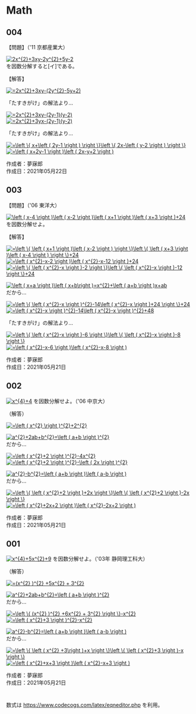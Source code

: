 # Math

## 004
【問題】（'11 京都産業大）

<a href="https://www.codecogs.com/eqnedit.php?latex=2x^{2}&plus;3xy-2y^{2}&plus;5y-2" target="_blank"><img src="https://latex.codecogs.com/gif.latex?2x^{2}&plus;3xy-2y^{2}&plus;5y-2" title="2x^{2}+3xy-2y^{2}+5y-2" /></a>  
を因数分解すると[イ]である。  

【解答】  

<a href="https://www.codecogs.com/eqnedit.php?latex==2x^{2}&plus;3xy-(2y^{2}-5y&plus;2)" target="_blank"><img src="https://latex.codecogs.com/gif.latex?=2x^{2}&plus;3xy-(2y^{2}-5y&plus;2)" title="=2x^{2}+3xy-(2y^{2}-5y+2)" /></a>  

「たすきがけ」の解法より…  

<a href="https://www.codecogs.com/eqnedit.php?latex==2x^{2}&plus;3xy-(2y-1)(y-2)" target="_blank"><img src="https://latex.codecogs.com/gif.latex?=2x^{2}&plus;3xy-(2y-1)(y-2)" title="=2x^{2}+3xy-(2y-1)(y-2)" /></a>  
<a href="https://www.codecogs.com/eqnedit.php?latex==2x^{2}&plus;3yx-(2y-1)(y-2)" target="_blank"><img src="https://latex.codecogs.com/gif.latex?=2x^{2}&plus;3yx-(2y-1)(y-2)" title="=2x^{2}+3yx-(2y-1)(y-2)" /></a>  

「たすきがけ」の解法より…  

<a href="https://www.codecogs.com/eqnedit.php?latex==\left&space;\{&space;x&plus;\left&space;(&space;2y-1&space;\right&space;)&space;\right&space;\}\left&space;\{&space;2x-\left&space;(&space;y-2&space;\right&space;)&space;\right&space;\}" target="_blank"><img src="https://latex.codecogs.com/gif.latex?=\left&space;\{&space;x&plus;\left&space;(&space;2y-1&space;\right&space;)&space;\right&space;\}\left&space;\{&space;2x-\left&space;(&space;y-2&space;\right&space;)&space;\right&space;\}" title="=\left \{ x+\left ( 2y-1 \right ) \right \}\left \{ 2x-\left ( y-2 \right ) \right \}" /></a>  
<a href="https://www.codecogs.com/eqnedit.php?latex==\left&space;(&space;x&plus;2y-1&space;\right&space;)\left&space;(&space;2x-y&plus;2&space;\right&space;)" target="_blank"><img src="https://latex.codecogs.com/gif.latex?=\left&space;(&space;x&plus;2y-1&space;\right&space;)\left&space;(&space;2x-y&plus;2&space;\right&space;)" title="=\left ( x+2y-1 \right )\left ( 2x-y+2 \right )" /></a>  

作成者：夢寐郎  
作成日：2021年05月22日  

## 003
【問題】（'06 東洋大）  

<a href="https://www.codecogs.com/eqnedit.php?latex=\left&space;(&space;x-4&space;\right&space;)\left&space;(&space;x-2&space;\right&space;)\left&space;(&space;x&plus;1&space;\right&space;)\left&space;(&space;x&plus;3&space;\right&space;)&plus;24" target="_blank"><img src="https://latex.codecogs.com/gif.latex?\left&space;(&space;x-4&space;\right&space;)\left&space;(&space;x-2&space;\right&space;)\left&space;(&space;x&plus;1&space;\right&space;)\left&space;(&space;x&plus;3&space;\right&space;)&plus;24" title="\left ( x-4 \right )\left ( x-2 \right )\left ( x+1 \right )\left ( x+3 \right )+24" /></a>  
を因数分解せよ。

【解答】  

<a href="https://www.codecogs.com/eqnedit.php?latex==\left&space;\{&space;\left&space;(&space;x&plus;1&space;\right&space;)\left&space;(&space;x-2&space;\right&space;)&space;\right&space;\}\left&space;\{&space;\left&space;(&space;x&plus;3&space;\right&space;)\left&space;(&space;x-4&space;\right&space;)&space;\right&space;\}&plus;24" target="_blank"><img src="https://latex.codecogs.com/gif.latex?=\left&space;\{&space;\left&space;(&space;x&plus;1&space;\right&space;)\left&space;(&space;x-2&space;\right&space;)&space;\right&space;\}\left&space;\{&space;\left&space;(&space;x&plus;3&space;\right&space;)\left&space;(&space;x-4&space;\right&space;)&space;\right&space;\}&plus;24" title="=\left \{ \left ( x+1 \right )\left ( x-2 \right ) \right \}\left \{ \left ( x+3 \right )\left ( x-4 \right ) \right \}+24" /></a>  
<a href="https://www.codecogs.com/eqnedit.php?latex==\left&space;(&space;x^{2}-x-2&space;\right&space;)\left&space;(&space;x^{2}-x-12&space;\right&space;)&plus;24" target="_blank"><img src="https://latex.codecogs.com/gif.latex?=\left&space;(&space;x^{2}-x-2&space;\right&space;)\left&space;(&space;x^{2}-x-12&space;\right&space;)&plus;24" title="=\left ( x^{2}-x-2 \right )\left ( x^{2}-x-12 \right )+24" /></a>  
<a href="https://www.codecogs.com/eqnedit.php?latex==\left&space;\{&space;\left&space;(&space;x^{2}-x&space;\right&space;)-2&space;\right&space;\}\left&space;\{&space;\left&space;(&space;x^{2}-x&space;\right&space;)-12&space;\right&space;\}&plus;24" target="_blank"><img src="https://latex.codecogs.com/gif.latex?=\left&space;\{&space;\left&space;(&space;x^{2}-x&space;\right&space;)-2&space;\right&space;\}\left&space;\{&space;\left&space;(&space;x^{2}-x&space;\right&space;)-12&space;\right&space;\}&plus;24" title="=\left \{ \left ( x^{2}-x \right )-2 \right \}\left \{ \left ( x^{2}-x \right )-12 \right \}+24" /></a>  

<a href="https://www.codecogs.com/eqnedit.php?latex=\left&space;(&space;x&plus;a&space;\right&space;)\left&space;(&space;x&plus;b\right&space;)=x^{2}&plus;\left&space;(&space;a&plus;b&space;\right&space;)x&plus;ab" target="_blank"><img src="https://latex.codecogs.com/gif.latex?\left&space;(&space;x&plus;a&space;\right&space;)\left&space;(&space;x&plus;b\right&space;)=x^{2}&plus;\left&space;(&space;a&plus;b&space;\right&space;)x&plus;ab" title="\left ( x+a \right )\left ( x+b\right )=x^{2}+\left ( a+b \right )x+ab" /></a>  
だから…  

<a href="https://www.codecogs.com/eqnedit.php?latex==\left&space;\{&space;\left&space;(&space;x^{2}-x&space;\right&space;)^{2}-14\left&space;(&space;x^{2}-x&space;\right&space;)&plus;24&space;\right&space;\}&plus;24" target="_blank"><img src="https://latex.codecogs.com/gif.latex?=\left&space;\{&space;\left&space;(&space;x^{2}-x&space;\right&space;)^{2}-14\left&space;(&space;x^{2}-x&space;\right&space;)&plus;24&space;\right&space;\}&plus;24" title="=\left \{ \left ( x^{2}-x \right )^{2}-14\left ( x^{2}-x \right )+24 \right \}+24" /></a>  
<a href="https://www.codecogs.com/eqnedit.php?latex==\left&space;(&space;x^{2}-x&space;\right&space;)^{2}-14\left&space;(&space;x^{2}-x&space;\right&space;)^{2}&plus;48" target="_blank"><img src="https://latex.codecogs.com/gif.latex?=\left&space;(&space;x^{2}-x&space;\right&space;)^{2}-14\left&space;(&space;x^{2}-x&space;\right&space;)^{2}&plus;48" title="=\left ( x^{2}-x \right )^{2}-14\left ( x^{2}-x \right )^{2}+48" /></a>  

「たすきがけ」の解法より…

<a href="https://www.codecogs.com/eqnedit.php?latex==\left&space;\{&space;\left&space;(&space;x^{2}-x&space;\right&space;)-6&space;\right&space;\}\left&space;\{&space;\left&space;(&space;x^{2}-x&space;\right&space;)-8&space;\right&space;\}" target="_blank"><img src="https://latex.codecogs.com/gif.latex?=\left&space;\{&space;\left&space;(&space;x^{2}-x&space;\right&space;)-6&space;\right&space;\}\left&space;\{&space;\left&space;(&space;x^{2}-x&space;\right&space;)-8&space;\right&space;\}" title="=\left \{ \left ( x^{2}-x \right )-6 \right \}\left \{ \left ( x^{2}-x \right )-8 \right \}" /></a>  
<a href="https://www.codecogs.com/eqnedit.php?latex==\left&space;(&space;x^{2}-x-6&space;\right&space;)\left&space;(&space;x^{2}-x-8&space;\right&space;)" target="_blank"><img src="https://latex.codecogs.com/gif.latex?=\left&space;(&space;x^{2}-x-6&space;\right&space;)\left&space;(&space;x^{2}-x-8&space;\right&space;)" title="=\left ( x^{2}-x-6 \right )\left ( x^{2}-x-8 \right )" /></a>  

作成者：夢寐郎  
作成日：2021年05月21日  


## 002
<a href="https://www.codecogs.com/eqnedit.php?latex=x^{4}&plus;4" target="_blank"><img src="https://latex.codecogs.com/gif.latex?x^{4}&plus;4" title="x^{4}+4" /></a> を因数分解せよ。（'06 中京大）

（解答）  

<a href="https://www.codecogs.com/eqnedit.php?latex==\left&space;(&space;x^{2}&space;\right&space;)^{2}&plus;2^{2}" target="_blank"><img src="https://latex.codecogs.com/gif.latex?=\left&space;(&space;x^{2}&space;\right&space;)^{2}&plus;2^{2}" title="=\left ( x^{2} \right )^{2}+2^{2}" /></a>  

<a href="https://www.codecogs.com/eqnedit.php?latex=a^{2}&plus;2ab&plus;b^{2}=\left&space;(&space;a&plus;b&space;\right&space;)^{2}" target="_blank"><img src="https://latex.codecogs.com/gif.latex?a^{2}&plus;2ab&plus;b^{2}=\left&space;(&space;a&plus;b&space;\right&space;)^{2}" title="a^{2}+2ab+b^{2}=\left ( a+b \right )^{2}" /></a>  
だから…  

<a href="https://www.codecogs.com/eqnedit.php?latex==\left&space;(&space;x^{2}&plus;2&space;\right&space;)^{2}-4x^{2}" target="_blank"><img src="https://latex.codecogs.com/gif.latex?=\left&space;(&space;x^{2}&plus;2&space;\right&space;)^{2}-4x^{2}" title="=\left ( x^{2}+2 \right )^{2}-4x^{2}" /></a>  
<a href="https://www.codecogs.com/eqnedit.php?latex==\left&space;(&space;x^{2}&plus;2&space;\right&space;)^{2}-\left&space;(&space;2x&space;\right&space;)^{2}" target="_blank"><img src="https://latex.codecogs.com/gif.latex?=\left&space;(&space;x^{2}&plus;2&space;\right&space;)^{2}-\left&space;(&space;2x&space;\right&space;)^{2}" title="=\left ( x^{2}+2 \right )^{2}-\left ( 2x \right )^{2}" /></a>  

<a href="https://www.codecogs.com/eqnedit.php?latex=a^{2}-b^{2}=\left&space;(&space;a&plus;b&space;\right&space;)\left&space;(&space;a-b&space;\right&space;)" target="_blank"><img src="https://latex.codecogs.com/gif.latex?a^{2}-b^{2}=\left&space;(&space;a&plus;b&space;\right&space;)\left&space;(&space;a-b&space;\right&space;)" title="a^{2}-b^{2}=\left ( a+b \right )\left ( a-b \right )" /></a>  
だから…  

<a href="https://www.codecogs.com/eqnedit.php?latex==\left&space;\{&space;\left&space;(&space;x^{2}&plus;2&space;\right&space;)&plus;2x&space;\right&space;\}\left&space;\{&space;\left&space;(&space;x^{2}&plus;2&space;\right&space;)-2x&space;\right&space;\}" target="_blank"><img src="https://latex.codecogs.com/gif.latex?=\left&space;\{&space;\left&space;(&space;x^{2}&plus;2&space;\right&space;)&plus;2x&space;\right&space;\}\left&space;\{&space;\left&space;(&space;x^{2}&plus;2&space;\right&space;)-2x&space;\right&space;\}" title="=\left \{ \left ( x^{2}+2 \right )+2x \right \}\left \{ \left ( x^{2}+2 \right )-2x \right \}" /></a>  
<a href="https://www.codecogs.com/eqnedit.php?latex==\left&space;(&space;x^{2}&plus;2x&plus;2&space;\right&space;)\left&space;(&space;x^{2}-2x&plus;2&space;\right&space;)" target="_blank"><img src="https://latex.codecogs.com/gif.latex?=\left&space;(&space;x^{2}&plus;2x&plus;2&space;\right&space;)\left&space;(&space;x^{2}-2x&plus;2&space;\right&space;)" title="=\left ( x^{2}+2x+2 \right )\left ( x^{2}-2x+2 \right )" /></a>  

作成者：夢寐郎  
作成日：2021年05月21日  


## 001
<a href="https://www.codecogs.com/eqnedit.php?latex=x^{4}&plus;5x^{2}&plus;9" target="_blank"><img src="https://latex.codecogs.com/gif.latex?x^{4}&plus;5x^{2}&plus;9" title="x^{4}+5x^{2}+9" /></a> を因数分解せよ。（'03年 静岡理工科大）

（解答）  

<a href="https://www.codecogs.com/eqnedit.php?latex==(x^{2}&space;)^{2}&space;&plus;5x^{2}&space;&plus;&space;3^{2}" target="_blank"><img src="https://latex.codecogs.com/gif.latex?=(x^{2}&space;)^{2}&space;&plus;5x^{2}&space;&plus;&space;3^{2}" title="=(x^{2} )^{2} +5x^{2} + 3^{2}" /></a>  

<a href="https://www.codecogs.com/eqnedit.php?latex=a^{2}&plus;2ab&plus;b^{2}=\left&space;(&space;a&plus;b&space;\right&space;)^{2}" target="_blank"><img src="https://latex.codecogs.com/gif.latex?a^{2}&plus;2ab&plus;b^{2}=\left&space;(&space;a&plus;b&space;\right&space;)^{2}" title="a^{2}+2ab+b^{2}=\left ( a+b \right )^{2}" /></a>  
だから…  

<a href="https://www.codecogs.com/eqnedit.php?latex==\left&space;\{&space;(x^{2}&space;)^{2}&space;&plus;6x^{2}&space;&plus;&space;3^{2}&space;\right&space;\}-x^{2}" target="_blank"><img src="https://latex.codecogs.com/gif.latex?=\left&space;\{&space;(x^{2}&space;)^{2}&space;&plus;6x^{2}&space;&plus;&space;3^{2}&space;\right&space;\}-x^{2}" title="=\left \{ (x^{2} )^{2} +6x^{2} + 3^{2} \right \}-x^{2}" /></a>  
<a href="https://www.codecogs.com/eqnedit.php?latex==\left&space;(&space;x^{2}&plus;3&space;\right&space;)^{2}-x^{2}" target="_blank"><img src="https://latex.codecogs.com/gif.latex?=\left&space;(&space;x^{2}&plus;3&space;\right&space;)^{2}-x^{2}" title="=\left ( x^{2}+3 \right )^{2}-x^{2}" /></a>  
 
<a href="https://www.codecogs.com/eqnedit.php?latex=a^{2}-b^{2}=\left&space;(&space;a&plus;b&space;\right&space;)\left&space;(&space;a-b&space;\right&space;)" target="_blank"><img src="https://latex.codecogs.com/gif.latex?a^{2}-b^{2}=\left&space;(&space;a&plus;b&space;\right&space;)\left&space;(&space;a-b&space;\right&space;)" title="a^{2}-b^{2}=\left ( a+b \right )\left ( a-b \right )" /></a>  
だから…  

<a href="https://www.codecogs.com/eqnedit.php?latex==\left&space;\{&space;\left&space;(&space;x^{2}&space;&plus;3\right&space;)&plus;x&space;\right&space;\}\left&space;\{&space;\left&space;(&space;x^{2}&plus;3&space;\right&space;)-x&space;\right&space;\}" target="_blank"><img src="https://latex.codecogs.com/gif.latex?=\left&space;\{&space;\left&space;(&space;x^{2}&space;&plus;3\right&space;)&plus;x&space;\right&space;\}\left&space;\{&space;\left&space;(&space;x^{2}&plus;3&space;\right&space;)-x&space;\right&space;\}" title="=\left \{ \left ( x^{2} +3\right )+x \right \}\left \{ \left ( x^{2}+3 \right )-x \right \}" /></a>  
<a href="https://www.codecogs.com/eqnedit.php?latex==\left&space;(&space;x^{2}&plus;x&plus;3&space;\right&space;)\left&space;(&space;x^{2}-x&plus;3&space;\right&space;)" target="_blank"><img src="https://latex.codecogs.com/gif.latex?=\left&space;(&space;x^{2}&plus;x&plus;3&space;\right&space;)\left&space;(&space;x^{2}-x&plus;3&space;\right&space;)" title="=\left ( x^{2}+x+3 \right )\left ( x^{2}-x+3 \right )" /></a>  

作成者：夢寐郎  
作成日：2021年05月21日  
#
数式は https://www.codecogs.com/latex/eqneditor.php を利用。